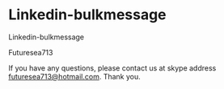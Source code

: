 # Linkedin-bulkmessage
Linkedin-bulkmessage

Futuresea713

If you have any questions, please contact us at skype address futuresea713@hotmail.com. Thank you.
